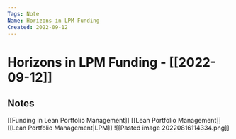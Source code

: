 ```yaml
---
Tags: Note
Name: Horizons in LPM Funding
Created: 2022-09-12
---
```

# Horizons in LPM Funding - [[2022-09-12]]
## Notes
[[Funding in Lean Portfolio Management]] [[Lean Portfolio Management]] [[Lean Portfolio Management|LPM]]
![[Pasted image 20220816114334.png]]
